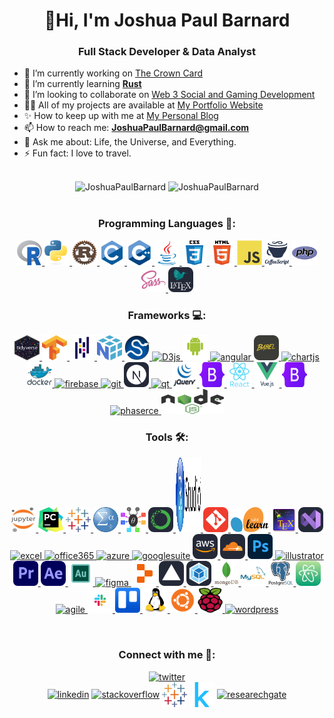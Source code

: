 <!-- To add in the future:
Shiny
BeautifulSoup
Scrapy
AndroidStudio
Zoom
Scala
Kotlin
-->

<h1 align="center">👋Hi, I'm Joshua Paul Barnard</h1>
<h3 align="center">Full Stack Developer & Data Analyst</h3>

- 🔭 I’m currently working on [The Crown Card](https://TheCrownCard.com/blockchain)
- 🌱 I’m currently learning **[Rust](https://www.rust-lang.org/)**
- 👯 I’m looking to collaborate on [Web 3 Social and Gaming Development]()
- 👨‍💻 All of my projects are available at [My Portfolio Website](https://JoshuaPaulBarnard.com)
- ✨ How to keep up with me at [My Personal Blog](https://JoshuaPaulBarnard.tech.blog)
- 📫 How to reach me: **JoshuaPaulBarnard@gmail.com**
- 💬 Ask me about:  Life, the Universe, and Everything.
- ⚡ Fun fact: I love to travel.

</br>

<div style="display: flex; justify-content: center;">
  <img src="https://github-readme-stats.vercel.app/api?username=JoshuaPaulBarnard&count_private=true&show_icons=true&locale=en&theme=tokyonight" alt="JoshuaPaulBarnard"/>
  &nbsp;
  <img src="https://github-readme-stats.vercel.app/api/top-langs?username=JoshuaPaulBarnard&show_icons=true&locale=en&layout=compact&theme=tokyonight" alt="JoshuaPaulBarnard"/>
</div>

</br>


<h3 align="center">Programming Languages 🔨:</h3>
<p align="center">
  <a href="https://www.r-project.org/" target="_blank"> <img src="https://raw.githubusercontent.com/JoshuaPaulBarnard/JoshuaPaulBarnard/main/Asseets/Rlogo.svg" alt="R" width="40" height="40"/> </a>
  <a href="https://www.python.org/" target="_blank"> <img src="https://raw.githubusercontent.com/JoshuaPaulBarnard/JoshuaPaulBarnard/main/Asseets/Python-logo-notext.svg" alt="python" width="40" height="40"/> </a>
  <a href="https://www.rust-lang.org/" target="_blank"> <img src="https://raw.githubusercontent.com/JoshuaPaulBarnard/JoshuaPaulBarnard/main/Asseets/rust-logo.svg" alt="rust" width="40" height="40"/> </a>
  <a href="https://www.cprogramming.com/" target="_blank"> <img src="https://raw.githubusercontent.com/devicons/devicon/master/icons/c/c-original.svg" alt="C" width="40" height="40"/> </a>
  <a href="https://www.w3schools.com/cpp/" target="_blank"> <img src="https://raw.githubusercontent.com/devicons/devicon/master/icons/cplusplus/cplusplus-original.svg" alt="Cplusplus" width="40" height="40"/> </a>
  <a href="https://www.java.com" target="_blank"> <img src="https://raw.githubusercontent.com/devicons/devicon/master/icons/java/java-original.svg" alt="java" width="40" height="40"/> </a>
  <a href="https://www.w3schools.com/css/" target="_blank"> <img src="https://raw.githubusercontent.com/devicons/devicon/master/icons/css3/css3-original-wordmark.svg" alt="css3" width="40" height="40"/> </a>
  <a href="https://www.w3.org/html/" target="_blank"> <img src="https://raw.githubusercontent.com/devicons/devicon/master/icons/html5/html5-original-wordmark.svg" alt="html5" width="40" height="40"/> </a>
  <a href="https://developer.mozilla.org/en-US/docs/Web/JavaScript" target="_blank"> <img src="https://raw.githubusercontent.com/devicons/devicon/master/icons/javascript/javascript-original.svg" alt="javascript" width="40" height="40"/> </a>
  <a href="https://offeescript.org" target="_blank"> <img src="https://raw.githubusercontent.com/devicons/devicon/master/icons/coffeescript/coffeescript-original-wordmark.svg" alt="coffeescript" width="40" height="40"/> </a>
  <a href="https://www.php.net" target="_blank"> <img src="https://raw.githubusercontent.com/devicons/devicon/master/icons/php/php-original.svg" alt="php" width="40" height="40"/> </a>
  <a href="https://sass-lang.com" target="_blank"> <img src="https://raw.githubusercontent.com/devicons/devicon/master/icons/sass/sass-original.svg" alt="sass" width="40" height="40"/> </a>
  <a href="https://www.latex-project.org/" target="_blank"> <img src="https://raw.githubusercontent.com/JoshuaPaulBarnard/JoshuaPaulBarnard/main/Asseets/LaTeX-Dark.svg" alt="LaTeX" width="40" height="40"/> </a>
</p>

<h3 align="center">Frameworks 💻:</h3>
<p align="center">
  <a href="https://www.tidyverse.org/" target="_blank"> <img src="https://raw.githubusercontent.com/JoshuaPaulBarnard/JoshuaPaulBarnard/main/Asseets/tidyverse.svg" alt="Tidyverse" width="40" height="40"/> </a>
  <a href="https://www.tensorflow.org/" target="_blank"> <img src="https://raw.githubusercontent.com/JoshuaPaulBarnard/JoshuaPaulBarnard/main/Asseets/Tensorflow_logo.svg" alt="tensorflow" width="40" height="40"/> </a>
  <a href="https://pandas.pydata.org/" target="_blank"> <img src="https://raw.githubusercontent.com/JoshuaPaulBarnard/JoshuaPaulBarnard/main/Asseets/Pandas.svg" alt="pandas" width="40" height="40"/> </a>
  <a href="https://numpy.org/" target="_blank"> <img src="https://raw.githubusercontent.com/JoshuaPaulBarnard/JoshuaPaulBarnard/main/Asseets/numpy-logo.svg" alt="NumPy" width="40" height="40"/> </a>
  <a href="https://scipy.org/" target="_blank"> <img src="https://raw.githubusercontent.com/JoshuaPaulBarnard/JoshuaPaulBarnard/main/Asseets/SCIPY_2.svg" alt="SciPy" width="40" height="40"/> </a>
  <a href="https://d3js.org/" target="_blank"> <img src="https://github.com/d3/d3-logo/blob/master/d3.svg" alt="D3js" width="40" height="40"/> </a>
  <a href="https://developer.android.com" target="_blank"> <img src="https://raw.githubusercontent.com/devicons/devicon/master/icons/android/android-original-wordmark.svg" alt="android" width="40" height="40"/> </a>
  <a href="https://angular.io" target="_blank"> <img src="https://angular.io/assets/images/logos/angular/angular.svg" alt="angular" width="40" height="40"/> </a>
  <a href="https://babeljs.io/" target="_blank"> <img src="https://raw.githubusercontent.com/JoshuaPaulBarnard/JoshuaPaulBarnard/main/Asseets/Babel.svg" alt="Babel" width="40" height="40"/> </a>
  <a href="https://www.chartjs.org" target="_blank"> <img src="https://www.chartjs.org/media/logo-title.svg" alt="chartjs" width="40" height="40"/> </a>
  <a href="https://www.docker.com/" target="_blank"> <img src="https://raw.githubusercontent.com/devicons/devicon/master/icons/docker/docker-original-wordmark.svg" alt="docker" width="40" height="40"/> </a>
  <a href="https://firebase.google.com/" target="_blank"> <img src="https://www.vectorlogo.zone/logos/firebase/firebase-icon.svg" alt="firebase" width="40" height="40"/> </a>
  <a href="https://git-scm.com/" target="_blank"> <img src="https://www.vectorlogo.zone/logos/git-scm/git-scm-icon.svg" alt="git" width="40" height="40"/> </a>
  <a href="https://nextjs.org/" target="_blank"> <img src="https://raw.githubusercontent.com/JoshuaPaulBarnard/JoshuaPaulBarnard/main/Asseets/NextJS-Dark.svg" alt="NextJS" width="40" height="40"/> </a>
  <a href="https://www.qt.io/" target="_blank"> <img src="https://upload.wikimedia.org/wikipedia/commons/0/0b/Qt_logo_2016.svg" alt="qt" width="40" height="40"/> </a>
  <a href="https://jquery.com/" target="_blank"> <img src="https://raw.githubusercontent.com/JoshuaPaulBarnard/JoshuaPaulBarnard/main/Asseets/jquery-vertical.svg" alt="JQuerry" width="40" height="40"/> </a>
  <a href="https://getbootstrap.com/" target="_blank"> <img src="https://raw.githubusercontent.com/JoshuaPaulBarnard/JoshuaPaulBarnard/main/Asseets/Bootstrap_logo.svg" alt="Bootstrap5" width="40" height="40"/> </a>
  <a href="https://reactjs.org/" target="_blank"> <img src="https://raw.githubusercontent.com/devicons/devicon/master/icons/react/react-original-wordmark.svg" alt="react" width="40" height="40"/> </a>
  <a href="https://vuejs.org/" target="_blank"> <img src="https://raw.githubusercontent.com/devicons/devicon/master/icons/vuejs/vuejs-original-wordmark.svg" alt="vuejs" width="40" height="40"/> </a>
  <a href="https://getbootstrap.com/" target="_blank"> <img src="https://raw.githubusercontent.com/JoshuaPaulBarnard/JoshuaPaulBarnard/main/Asseets/Bootstrap_logo.svg" alt="Bootstrap5" width="40" height="40"/> </a>
  <a href="https://phaser.io/download/phaserce" target="_blank"> <img src="https://www.vectorlogo.zone/logos/phaserio/phaserio-ar21.svg" alt="phaserce" width="60" height="40"/> </a>
  <a href="https://nodejs.org/en" target="_blank"> <img src="https://raw.githubusercontent.com/JoshuaPaulBarnard/JoshuaPaulBarnard/main/Asseets/NodeJS_logo.svg" alt="nodejs" width="100" height="40"/> </a>
</p>

<h3 align="center">Tools 🛠:</h3>
<p align="center">
  <a href="https://jupyter.org/" target="_blank"> <img src="https://raw.githubusercontent.com/JoshuaPaulBarnard/JoshuaPaulBarnard/main/Asseets/Jupyter_logo.svg" alt="jupyter" width="40" height="40"/> </a>
  <a href="https://www.jetbrains.com/pycharm/" target="_blank"> <img src="https://raw.githubusercontent.com/JoshuaPaulBarnard/JoshuaPaulBarnard/main/Asseets/PyCharm_Icon.svg" alt="PyCharm" width="40" height="40"/> </a>
  <a href="https://www.tableau.com/" target="_blank"> <img src="https://raw.githubusercontent.com/JoshuaPaulBarnard/JoshuaPaulBarnard/main/Asseets/tableau-software.svg" alt="tableau" width="40" height="40"/> </a>
  <a href="https://www.ibm.com/spss" target="_blank"> <img src="https://raw.githubusercontent.com/JoshuaPaulBarnard/JoshuaPaulBarnard/main/Asseets/SPSS.svg" alt="spss" width="40" height="40"/> </a>
  <a href="https://www.multibugs.org/" target="_blank"> <img src="https://raw.githubusercontent.com/JoshuaPaulBarnard/JoshuaPaulBarnard/main/Asseets/multibugs-logo.svg" alt="OpenBUGS" width="40" height="40"/> </a>
  <a href="https://www.anaconda.com/" target="_blank"> <img src="https://raw.githubusercontent.com/JoshuaPaulBarnard/JoshuaPaulBarnard/main/Asseets/Anaconda-Dark.svg" alt="Anaconda" width="40" height="40"/> </a>
  <a href="https://posit.co/download/rstudio-desktop/" target="_blank"> <img src="https://raw.githubusercontent.com/JoshuaPaulBarnard/JoshuaPaulBarnard/main/Asseets/RStudio-Logo.svg" alt="RStudio" width="40" height="120"/> </a>
  <a href="https://git-scm.com/" target="_blank"> <img src="https://raw.githubusercontent.com/JoshuaPaulBarnard/JoshuaPaulBarnard/main/Asseets/Git.svg" alt="Git" width="40" height="40"/> </a>
  <a href="https://scikit-learn.org/stable/" target="_blank"> <img src="https://raw.githubusercontent.com/JoshuaPaulBarnard/JoshuaPaulBarnard/main/Asseets/Scikit_learn_logo_small.svg" alt="SKlearn" width="60" height="40"/> </a>
  <a href="https://www.texstudio.org/" target="_blank"> <img src="https://raw.githubusercontent.com/JoshuaPaulBarnard/JoshuaPaulBarnard/main/Asseets/TeXstudio_Logo.svg" alt="TeXStudio" width="40" height="40"/> </a>
  <a href="https://code.visualstudio.com/" target="_blank"> <img src="https://raw.githubusercontent.com/JoshuaPaulBarnard/JoshuaPaulBarnard/main/Asseets/VisualStudio-Dark.svg" alt="VSCode" width="40" height="40"/> </a>
  <a href="https://www.microsoft.com/en-us/microsoft-365/excel" target="_blank"> <img src="https://upload.wikimedia.org/wikipedia/commons/7/73/Microsoft_Excel_2013-2019_logo.svg" alt="excel" width="40" height="40"/> </a>
  <a href="https://www.office.com/" target="_blank"> <img src="https://upload.wikimedia.org/wikipedia/commons/0/0e/Microsoft_365_%282022%29.svg" alt="office365" width="40" height="40"/> </a>
  <a href="https://azure.microsoft.com/" target="_blank"> <img src="https://upload.wikimedia.org/wikipedia/commons/f/fa/Microsoft_Azure.svg" alt="azure" width="40" height="40"/> </a>
  <a href="https://workspace.google.com/" target="_blank"> <img src="https://www.vectorlogo.zone/logos/google_cloud/google_cloud-icon.svg" alt="googlesuite" width="40" height="40"/> </a>
  <a href="https://aws.amazon.com" target="_blank"> <img src="https://raw.githubusercontent.com/JoshuaPaulBarnard/JoshuaPaulBarnard/main/Asseets/AWS-Dark.svg" alt="AWS" width="40" height="40"/> </a>
  <a href="https://www.cloudflare.com/" target="_blank"> <img src="https://raw.githubusercontent.com/JoshuaPaulBarnard/JoshuaPaulBarnard/main/Asseets/Cloudflare-Dark.svg" alt="CloudFlare" width="40" height="40"/> </a>
  <a href="https://www.photoshop.com/en" target="_blank"> <img src="https://raw.githubusercontent.com/JoshuaPaulBarnard/JoshuaPaulBarnard/main/Asseets/Adobe_Photoshop_CC_icon.svg" alt="Photoshop" width="40" height="40"/> </a>
  <a href="https://www.adobe.com/in/products/illustrator.html" target="_blank"> <img src="https://www.vectorlogo.zone/logos/adobe_illustrator/adobe_illustrator-icon.svg" alt="illustrator" width="40" height="40"/> </a>
  <a href="https://www.adobe.com/products/premiere.html" target="_blank"> <img src="https://raw.githubusercontent.com/JoshuaPaulBarnard/JoshuaPaulBarnard/main/Asseets/Adobe_Premiere_Pro_CC_icon.svg" alt="PremierePro" width="40" height="40"/> </a>
  <a href="https://www.adobe.com/products/aftereffects.html" target="_blank"> <img src="https://raw.githubusercontent.com/JoshuaPaulBarnard/JoshuaPaulBarnard/main/Asseets/AfterEffects.svg" alt="AfterEffects" width="40" height="40"/> </a>
  <a href="https://www.adobe.com/products/audition.html" target="_blank"> <img src="https://raw.githubusercontent.com/JoshuaPaulBarnard/JoshuaPaulBarnard/main/Asseets/adobe-audition.svg" alt="Audition" width="40" height="40"/> </a>
  <a href="https://www.figma.com/" target="_blank"> <img src="https://www.vectorlogo.zone/logos/figma/figma-icon.svg" alt="figma" width="40" height="40"/> </a>
  <a href="https://replit.com/" target="_blank"> <img src="https://raw.githubusercontent.com/JoshuaPaulBarnard/JoshuaPaulBarnard/main/Asseets/New_Replit_Logo.svg" alt="Replit" width="40" height="40"/> </a>
  <a href="https://vercel.com/" target="_blank"> <img src="https://raw.githubusercontent.com/JoshuaPaulBarnard/JoshuaPaulBarnard/main/Asseets/Vercel-Dark.svg" alt="Vercel" width="40" height="40"/> </a>
  <a href="https://webpack.js.org" target="_blank"> <img src="https://raw.githubusercontent.com/JoshuaPaulBarnard/JoshuaPaulBarnard/main/Asseets/Webpack-Dark.svg" alt="Webpack" width="40" height="40"/> </a>
  <a href="https://www.mongodb.com/" target="_blank"> <img src="https://raw.githubusercontent.com/devicons/devicon/master/icons/mongodb/mongodb-original-wordmark.svg" alt="mongodb" width="40" height="40"/> </a>
  <a href="https://www.mysql.com/" target="_blank"> <img src="https://raw.githubusercontent.com/devicons/devicon/master/icons/mysql/mysql-original-wordmark.svg" alt="mysql" width="40" height="40"/> </a>
  <a href="https://www.postgresql.org" target="_blank"> <img src="https://raw.githubusercontent.com/devicons/devicon/master/icons/postgresql/postgresql-original-wordmark.svg" alt="postgresql" width="40" height="40"/> </a>
  <a href="https://atom-editor.cc/" target="_blank"> <img src="https://raw.githubusercontent.com/JoshuaPaulBarnard/JoshuaPaulBarnard/main/Asseets/Atom.svg" alt="Atom" width="40" height="40"/> </a>
  <a href="https://en.wikipedia.org/wiki/Agile_software_development" target="_blank"> <img src="https://cdn.worldvectorlogo.com/logos/agile-software.svg" alt="agile" width="40" height="40"/> </a>
  <a href="https://www.slack.com/" target="_blank"> <img src="https://raw.githubusercontent.com/JoshuaPaulBarnard/JoshuaPaulBarnard/main/Asseets/slack-logo.svg" alt="slack" width="40" height="40"/> </a>
  <a href="https://www.trello.com/" target="_blank"> <img src="https://raw.githubusercontent.com/JoshuaPaulBarnard/JoshuaPaulBarnard/main/Asseets/trello-icon.svg" alt="trello" width="40" height="40"/> </a>
  <a href="https://www.linux.org/" target="_blank"> <img src="https://raw.githubusercontent.com/devicons/devicon/master/icons/linux/linux-original.svg" alt="linux" width="40" height="40"/> </a>
  <a href="https://ubuntu.com/" target="_blank"> <img src="https://raw.githubusercontent.com/JoshuaPaulBarnard/JoshuaPaulBarnard/main/Asseets/UbuntuCoF.svg" alt="ubuntu" width="40" height="40"/> </a>
  <a href="https://www.raspberrypi.com/" target="_blank"> <img src="https://raw.githubusercontent.com/JoshuaPaulBarnard/JoshuaPaulBarnard/main/Asseets/Raspberry_Pi_Logo.svg" alt="raspberrypi" width="40" height="40"/> </a>
  <a href="https://www.wordpress.org" target="_blank"> <img src="https://upload.wikimedia.org/wikipedia/commons/9/98/WordPress_blue_logo.svg" alt="wordpress" width="40" height="40"/> </a>
</p>

</br>

<h3 align="center">Connect with me 💬:</h3>
<p align="center">
  <a href="https://twitter.com/JoshuaPBarnard" target="blank"><img src="https://img.shields.io/twitter/follow/JoshuaPBarnard?logo=twitter&style=for-the-badge" alt="twitter" /></a>
  </br>
  <a href="https://linkedin.com/in/JoshuaPaulBarnard" target="blank"><img align="center" src="https://raw.githubusercontent.com/rahuldkjain/github-profile-readme-generator/master/src/images/icons/Social/linked-in-alt.svg" alt="linkedin" height="40" width="40" /></a>
  <a href="https://stackoverflow.com/users/7503304/joshua-paul-barnard" target="blank"><img align="center" src="https://raw.githubusercontent.com/rahuldkjain/github-profile-readme-generator/master/src/images/icons/Social/stack-overflow.svg" alt="stackoverflow" height="40" width="40" /></a>
  <a href="https://public.tableau.com/app/profile/joshua.paul.barnard/vizzes" target="blank"><img align="center" src="https://raw.githubusercontent.com/JoshuaPaulBarnard/JoshuaPaulBarnard/main/Asseets/tableau-software.svg" alt="tableaupublic" height="40" width="40" /></a>
  <a href="https://www.kaggle.com/joshuapaulbarnard" target="blank"><img align="center" src="https://raw.githubusercontent.com/JoshuaPaulBarnard/JoshuaPaulBarnard/main/Asseets/kaggle-icon.svg" alt="kaggle" height="40" width="40" /></a>
  <a href="https://www.researchgate.net/profile/Joshua-Barnard-2" target="blank"><img align="center" src="https://upload.wikimedia.org/wikipedia/commons/5/5e/ResearchGate_icon_SVG.svg" alt="researechgate" height="40" width="40" /></a>
</p>







<!--  Scratch code and maybe to use later:

<a href="" target="_blank"> <img src="https://raw.githubusercontent.com/JoshuaPaulBarnard/JoshuaPaulBarnard/main/Asseets/" alt="" width="40" height="40"/> </a>

✨
<h3 align="center">Skills ⭐️:</h3>

![Joshua Paul Barnard's GitHub stats](https://github-readme-stats.vercel.app/api?username=JoshuaPaulBarnard&count_private=true&show_icons=true&locale=en&theme=tokyonight)


- 🤝 I’m looking for help with [Enabling Blockchain with Banking Apps](https://TheCrownCard.com)
- 😄 Pronouns: He/Him


<p align="center">
  <a href="https://www.paypal.me/JoshuaPaulBarnard"><img src="https://cdn.buymeacoffee.com/buttons/v2/default-yellow.png" height="50" width="210" alt="Donate" /></a>
</p>


emojis:  https://scrumoji.org/

<a href="https://t.me/JoshuaPaulBarnard" target="blank"><img align="center" src="https://telegram.org/img/t_logo.png" alt="JoshuaPaulBarnard" height="30" width="30" /></a>
</p>

Go Language:
<a href="https://golang.org" target="_blank"> <img src="https://raw.githubusercontent.com/devicons/devicon/master/icons/go/go-original.svg" alt="go" width="40" height="40"/> </a>

<a href="https://fb.com/JoshuaPaulBarnard" target="blank"><img align="center" src="https://raw.githubusercontent.com/rahuldkjain/github-profile-readme-generator/master/src/images/icons/Social/facebook.svg" alt="JoshuaPaulBarnard" height="40" width="40" /></a>
-->



<!-- Alternate Setup idea for Icons:

## 🔨 Languages & Frameworks & Skills ⭐️:

### Web Design & Development 💻:
#### 🙈 - Frontend:
![Javascript](https://img.shields.io/badge/JavaScript-F7DF1E.svg?style=for-the-badge&logo=javascript&logoColor=white)
![HTML5](https://img.shields.io/badge/-HTML5-E34F26?style=for-the-badge&logo=html5&logoColor=white)
![Bootstrap](https://img.shields.io/badge/-Bootstrap-563D7C?style=for-the-badge&logo=bootstrap&logoColor=white)
![CSS3](https://img.shields.io/badge/-CSS3-1572B6?style=for-the-badge&logo=css3)
![Tailwind](https://img.shields.io/badge/TailwindCSS-06B6D4?style=for-the-badge&logo=tailwindcss&logoColor=white)
![ReactJS](https://img.shields.io/badge/-ReactJS-%2361DAFB?style=for-the-badge&logo=react&logoColor=white)

#### 🙉 - Backend:
![Nodejs](https://img.shields.io/badge/Node.js-43853D.svg?style=for-the-badge&logo=node.js&logoColor=white)
![◾️](https://img.shields.io/badge/Express.js-404D59?style=for-the-badge&logo=express&logoColor=white)

#### 🙊 - Database:
![MongoDB](https://img.shields.io/badge/MongoDB-4EA94B?style=for-the-badge&logo=mongodb&logoColor=white)
![MySQL](https://img.shields.io/badge/MySQL-005C84?style=for-the-badge&logo=mysql&logoColor=white)

#### 🐵 - Hosting Services and Web Tools:
![Netlify](https://img.shields.io/badge/Netlify-00C7B7?style=for-the-badge&logo=netlify&logoColor=white)
![Firebase](https://img.shields.io/badge/Firebase-039BE5?style=for-the-badge&logo=Firebase&logoColor=white)
![Vite](https://img.shields.io/badge/Vite-646CFF?style=for-the-badge&logo=vite&logoColor=white)
![Postman](https://img.shields.io/badge/Postman-FF6C37?style=for-the-badge&logo=postman&logoColor=white)

### DevOps ♾️:
![Python](https://img.shields.io/badge/Python-14354C?style=for-the-badge&logo=python&logoColor=white)
![Shell Script](https://img.shields.io/badge/Shell_Script-121011?style=for-the-badge&logo=gnu-bash&logoColor=white)
![Git](https://img.shields.io/badge/GIT-E44C30?style=for-the-badge&logo=git&logoColor=white)

### Others:
![Java](https://img.shields.io/badge/Java-ED8B00?style=for-the-badge&logo=openjdk&logoColor=white)
![C](https://custom-icon-badges.herokuapp.com/badge/C-03599C.svg?style=for-the-badge&logo=c-in-hexagon&logoColor=white)
![C++](https://custom-icon-badges.herokuapp.com/badge/C++-9C033A.svg?style=for-the-badge&logo=cpp2&logoColor=white)
![Ubuntu](https://img.shields.io/badge/Ubuntu-E95420?style=for-the-badge&logo=ubuntu&logoColor=white)

### IDEs and Tools 🛠:
![Figma](https://img.shields.io/badge/Figma-F24E1E?style=for-the-badge&logo=figma&logoColor=white)
![CLion](https://img.shields.io/badge/CLion-000000?style=for-the-badge&logo=clion&logoColor=white)
![Google Colab](https://img.shields.io/badge/Colab-F9AB00?style=for-the-badge&logo=googlecolab&color=525252)
![VSCode](https://img.shields.io/badge/Visual_Studio_Code-0078D4?style=for-the-badge&logo=visual%20studio%20code&logoColor=white)
![InteliJ](https://img.shields.io/badge/IntelliJ_IDEA-000000.svg?style=for-the-badge&logo=intellij-idea&logoColor=white)
![Trello](https://img.shields.io/badge/Trello-0052CC?style=for-the-badge&logo=trello&logoColor=white)
![Notion](https://img.shields.io/badge/Notion-000000?style=for-the-badge&logo=notion&logoColor=white)

-->
